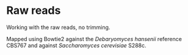 # Raw reads
Working with the raw reads, no trimming.

Mapped using Bowtie2 against the *Debaryomyces hansenii* reference CBS767 and against *Saccharomyces cerevisiae* S288c. 

